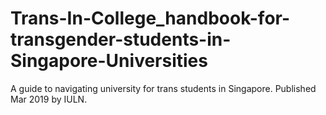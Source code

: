 # Trans-In-College_handbook-for-transgender-students-in-Singapore-Universities
A guide to navigating university for trans students in Singapore. 
Published Mar 2019 by IULN.

